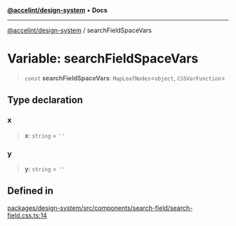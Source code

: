 [**@accelint/design-system**](../README.md) • **Docs**

***

[@accelint/design-system](../README.md) / searchFieldSpaceVars

# Variable: searchFieldSpaceVars

> `const` **searchFieldSpaceVars**: `MapLeafNodes`\<`object`, `CSSVarFunction`\>

## Type declaration

### x

> **x**: `string` = `''`

### y

> **y**: `string` = `''`

## Defined in

[packages/design-system/src/components/search-field/search-field.css.ts:14](https://github.com/gohypergiant/standard-toolkit/blob/258694cea8ed8bbd956b3cf5da47c2c9debcf127/packages/design-system/src/components/search-field/search-field.css.ts#L14)
